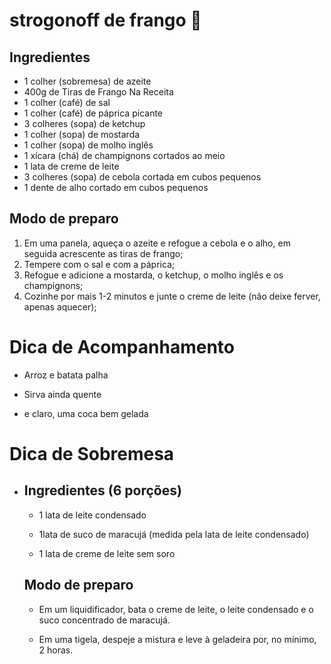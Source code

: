 # strogonoff de frango 🐔

## Ingredientes

- 1 colher (sobremesa) de azeite
- 400g de Tiras de Frango Na Receita 
- 1 colher (café) de sal
- 1 colher (café) de páprica picante
- 3 colheres (sopa) de ketchup
- 1 colher (sopa) de mostarda
- 1 colher (sopa) de molho inglês
- 1 xícara (chá) de champignons cortados ao meio
- 1 lata de creme de leite
- 3 colheres (sopa) de cebola cortada em cubos pequenos
- 1 dente de alho cortado em cubos pequenos

## Modo de preparo

1. Em uma panela, aqueça o azeite e refogue a cebola e o alho, em seguida acrescente as tiras de frango;
2. Tempere com o sal e com a páprica;
3. Refogue e adicione a mostarda, o ketchup, o molho inglês e os champignons;
4. Cozinhe por mais 1-2 minutos e junte o creme de leite (não deixe ferver, apenas aquecer);

# Dica de Acompanhamento 

- Arroz e batata palha 
- Sirva ainda quente

- e claro, uma coca bem gelada

  

# Dica de Sobremesa

- ## Ingredientes (6 porções)

  -  1 lata de leite condensado

  -  1lata de suco de maracujá (medida pela lata de leite condensado)

  -  1 lata de creme de leite sem soro

    ## Modo de preparo

    - Em um liquidificador, bata o creme de leite, o leite condensado e o suco concentrado de maracujá.

    - Em uma tigela, despeje a mistura e leve à geladeira por, no mínimo, 2 horas.

